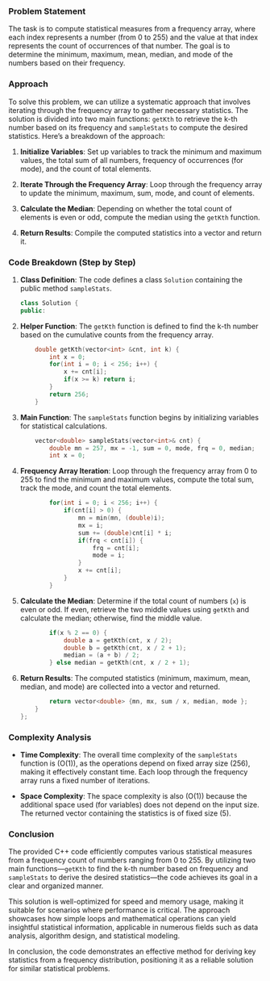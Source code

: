 
### Problem Statement
The task is to compute statistical measures from a frequency array, where each index represents a number (from 0 to 255) and the value at that index represents the count of occurrences of that number. The goal is to determine the minimum, maximum, mean, median, and mode of the numbers based on their frequency.

### Approach
To solve this problem, we can utilize a systematic approach that involves iterating through the frequency array to gather necessary statistics. The solution is divided into two main functions: `getKth` to retrieve the k-th number based on its frequency and `sampleStats` to compute the desired statistics. Here’s a breakdown of the approach:

1. **Initialize Variables**: Set up variables to track the minimum and maximum values, the total sum of all numbers, frequency of occurrences (for mode), and the count of total elements.

2. **Iterate Through the Frequency Array**: Loop through the frequency array to update the minimum, maximum, sum, mode, and count of elements.

3. **Calculate the Median**: Depending on whether the total count of elements is even or odd, compute the median using the `getKth` function.

4. **Return Results**: Compile the computed statistics into a vector and return it.

### Code Breakdown (Step by Step)

1. **Class Definition**: The code defines a class `Solution` containing the public method `sampleStats`.

   ```cpp
   class Solution {
   public:
   ```

2. **Helper Function**: The `getKth` function is defined to find the k-th number based on the cumulative counts from the frequency array.

   ```cpp
       double getKth(vector<int> &cnt, int k) {
           int x = 0;
           for(int i = 0; i < 256; i++) {
               x += cnt[i];
               if(x >= k) return i;
           }
           return 256;
       }
   ```

3. **Main Function**: The `sampleStats` function begins by initializing variables for statistical calculations.

   ```cpp
       vector<double> sampleStats(vector<int>& cnt) {
           double mn = 257, mx = -1, sum = 0, mode, frq = 0, median;
           int x = 0;
   ```

4. **Frequency Array Iteration**: Loop through the frequency array from 0 to 255 to find the minimum and maximum values, compute the total sum, track the mode, and count the total elements.

   ```cpp
           for(int i = 0; i < 256; i++) {
               if(cnt[i] > 0) {
                   mn = min(mn, (double)i);
                   mx = i;
                   sum += (double)cnt[i] * i;
                   if(frq < cnt[i]) {
                       frq = cnt[i];
                       mode = i;
                   }
                   x += cnt[i];                 
               }
           }
   ```

5. **Calculate the Median**: Determine if the total count of numbers (`x`) is even or odd. If even, retrieve the two middle values using `getKth` and calculate the median; otherwise, find the middle value.

   ```cpp
           if(x % 2 == 0) {
               double a = getKth(cnt, x / 2);
               double b = getKth(cnt, x / 2 + 1);
               median = (a + b) / 2;
           } else median = getKth(cnt, x / 2 + 1);
   ```

6. **Return Results**: The computed statistics (minimum, maximum, mean, median, and mode) are collected into a vector and returned.

   ```cpp
           return vector<double> {mn, mx, sum / x, median, mode };
       }
   };
   ```

### Complexity Analysis
- **Time Complexity**: The overall time complexity of the `sampleStats` function is \(O(1)\), as the operations depend on fixed array size (256), making it effectively constant time. Each loop through the frequency array runs a fixed number of iterations.

- **Space Complexity**: The space complexity is also \(O(1)\) because the additional space used (for variables) does not depend on the input size. The returned vector containing the statistics is of fixed size (5).

### Conclusion
The provided C++ code efficiently computes various statistical measures from a frequency count of numbers ranging from 0 to 255. By utilizing two main functions—`getKth` to find the k-th number based on frequency and `sampleStats` to derive the desired statistics—the code achieves its goal in a clear and organized manner.

This solution is well-optimized for speed and memory usage, making it suitable for scenarios where performance is critical. The approach showcases how simple loops and mathematical operations can yield insightful statistical information, applicable in numerous fields such as data analysis, algorithm design, and statistical modeling.

In conclusion, the code demonstrates an effective method for deriving key statistics from a frequency distribution, positioning it as a reliable solution for similar statistical problems.
